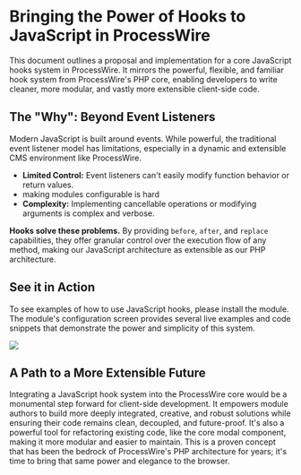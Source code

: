 # Bringing the Power of Hooks to JavaScript in ProcessWire

This document outlines a proposal and implementation for a core JavaScript hooks system in ProcessWire. It mirrors the powerful, flexible, and familiar hook system from ProcessWire's PHP core, enabling developers to write cleaner, more modular, and vastly more extensible client-side code.

## The "Why": Beyond Event Listeners

Modern JavaScript is built around events. While powerful, the traditional event listener model has limitations, especially in a dynamic and extensible CMS environment like ProcessWire.

-   **Limited Control:** Event listeners can't easily modify function behavior or return values.
-   making modules configurable is hard
-   **Complexity:** Implementing cancellable operations or modifying arguments is complex and verbose.

**Hooks solve these problems.** By providing `before`, `after`, and `replace` capabilities, they offer granular control over the execution flow of any method, making our JavaScript architecture as extensible as our PHP architecture.

## See it in Action

To see examples of how to use JavaScript hooks, please install the module. The module's configuration screen provides several live examples and code snippets that demonstrate the power and simplicity of this system.

<img src=https://i.imgur.com/ZOJJqw9.gif>

## A Path to a More Extensible Future

Integrating a JavaScript hook system into the ProcessWire core would be a monumental step forward for client-side development. It empowers module authors to build more deeply integrated, creative, and robust solutions while ensuring their code remains clean, decoupled, and future-proof. It's also a powerful tool for refactoring existing code, like the core modal component, making it more modular and easier to maintain. This is a proven concept that has been the bedrock of ProcessWire's PHP architecture for years; it's time to bring that same power and elegance to the browser.

